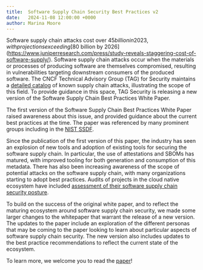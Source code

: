```yaml
---
title:  Software Supply Chain Security Best Practices v2
date:   2024-11-08 12:00:00 +0000
author: Marina Moore
---
```


Software supply chain attacks cost over $45 billion in 2023, with projections exceeding [$80 billion by 2026](https://www.juniperresearch.com/press/study-reveals-staggering-cost-of-software-supply/).
Software supply chain attacks occur when the materials or processes of producing software are themselves compromised, resulting in vulnerabilities targeting downstream consumers of the produced software.
The CNCF Technical Advisory Group (TAG) for Security maintains a [detailed catalog](https://tag-security.cncf.io/community/catalog/compromises/) of known supply chain attacks, illustrating the scope of this field.
To provide guidance in this space, TAG Security is releasing a new version of the Software Supply Chain Best Practices White Paper.

The first version of the Software Supply Chain Best Practices White Paper raised awareness about this issue, and provided guidance about the current best practices at the time.
The paper was referenced by many prominent groups including in the [NIST SSDF](https://csrc.nist.gov/projects/ssdf).

Since the publication of the first version of this paper, the industry has seen an explosion of new tools and adoption of existing tools for securing the software supply chain.
In particular, the use of attestations and SBOMs has matured, with improved tooling for both generation and consumption of this metadata.
There has also been increasing awareness of the scope of potential attacks on the software supply chain, with many organizations starting to adopt best practices.
Audits of projects in the cloud native ecosystem have included [assessment of their software supply chain security posture](https://www.cncf.io/blog/2023/04/19/building-secure-software-supply-chains-in-cncf-with-slsa-assessments/).

To build on the success of the original white paper, and to reflect the maturing ecosystem around software supply chain security, we made some larger changes to the whitepaper that warrant the release of a new version.
The updates to the paper include an exploration of the different personas that may be coming to the paper looking to learn about particular aspects of software supply chain security.
The new version also includes updates to the best practice recommendations to reflect the current state of the ecosystem.

To learn more, we welcome you to read the [paper](https://github.com/cncf/tag-security/blob/main/community/working-groups/supply-chain-security/suply-chain-security-paper-v2/SSCBPv2.md)!
